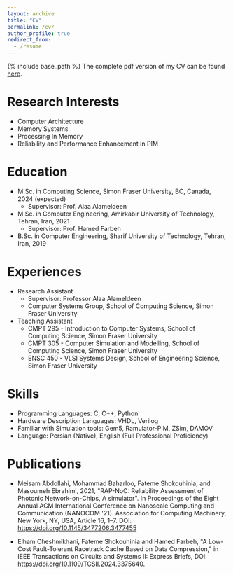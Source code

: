 ```yaml
---
layout: archive
title: "CV"
permalink: /cv/
author_profile: true
redirect_from:
  - /resume
---
```


{% include base_path %}
The complete pdf version of my CV can be found [here](https://fshok.github.io/files/CV.pdf).

Research Interests
======
* Computer Architecture
* Memory Systems
* Processing In Memory
* Reliability and Performance Enhancement in PIM

Education
======
* M.Sc. in Computing Science, Simon Fraser University, BC, Canada, 2024 (expected)
  * Supervisor: Prof. Alaa Alameldeen
* M.Sc. in Computer Engineering, Amirkabir University of Technology, Tehran, Iran, 2021
  * Supervisor: Prof. Hamed Farbeh
* B.Sc. in Computer Engineering, Sharif University of Technology, Tehran, Iran, 2019 

Experiences
======
* Research Assistant
  * Supervisor: Professor Alaa Alameldeen
  * Computer Systems Group, School of Computing Science, Simon Fraser University
* Teaching Assistant
  * CMPT 295 - Introduction to Computer Systems, School of Computing Science, Simon Fraser University
  * CMPT 305 - Computer Simulation and Modelling, School of Computing Science, Simon Fraser University
  * ENSC 450 - VLSI Systems Design, School of Engineering Science, Simon Fraser University

Skills
======
* Programming Languages: C, C++, Python
* Hardware Description Languages: VHDL, Verilog
* Familiar with Simulation tools: Gem5, Ramulator-PIM, ZSim, DAMOV
* Language: Persian (Native), English (Full Professional Proficiency)

Publications
======
* Meisam Abdollahi, Mohammad Baharloo, Fateme Shokouhinia, and Masoumeh Ebrahimi, 2021, "RAP-NoC: Reliability
Assessment of Photonic Network-on-Chips, A simulator". In Proceedings of the Eight Annual ACM International
Conference on Nanoscale Computing and Communication (NANOCOM '21). Association for Computing Machinery, New
York, NY, USA, Article 16, 1–7. DOI: https://doi.org/10.1145/3477206.3477455

* Elham Cheshmikhani, Fateme Shokouhinia and Hamed Farbeh, "A Low-Cost Fault-Tolerant Racetrack Cache Based on Data Compression," in IEEE Transactions on Circuits and Systems II: Express Briefs, DOI: https://doi.org/10.1109/TCSII.2024.3375640.
